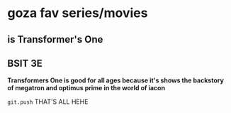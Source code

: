 # goza fav series/movies
## is Transformer's One
## BSIT 3E

**Transformers One is good for all ages because it's shows the backstory of megatron and optimus prime in the world of iacon**

`git.push`
THAT'S ALL HEHE
